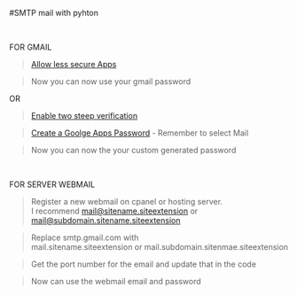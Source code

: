 #SMTP mail with pyhton

<br>

FOR GMAIL
> [Allow less secure Apps](https://myaccount.google.com/lesssecureapps)

> Now you can now use your gmail password

OR

> [Enable two steep verification](https://myaccount.google.com/signinoptions/two-step-verification/enroll-welcome)

> [Create a Goolge Apps Password](https://myaccount.google.com/apppasswords) - Remember to select Mail

> Now you can now the your custom generated password

<br>

FOR SERVER WEBMAIL
> Register a new webmail on cpanel or hosting server.<br> I recommend mail@sitename.siteextension or mail@subdomain.sitename.siteextension

> Replace smtp.gmail.com with <br> mail.sitename.siteextension or mail.subdomain.sitenmae.siteextension

> Get the port number for the email and update that in the code

> Now can use the webmail email and password
